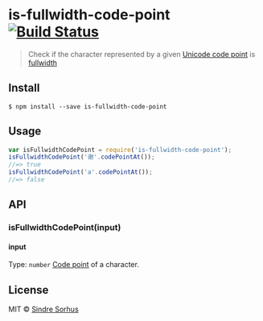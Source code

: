 # is-fullwidth-code-point [![Build Status](https://travis-ci.org/sindresorhus/is-fullwidth-code-point.svg?branch=master)](https://travis-ci.org/sindresorhus/is-fullwidth-code-point)
> Check if the character represented by a given [Unicode code point](https://en.wikipedia.org/wiki/Code_point) is [fullwidth](https://en.wikipedia.org/wiki/Halfwidth_and_fullwidth_forms)
## Install
```
$ npm install --save is-fullwidth-code-point
```
## Usage
```js
var isFullwidthCodePoint = require('is-fullwidth-code-point');
isFullwidthCodePoint('谢'.codePointAt());
//=> true
isFullwidthCodePoint('a'.codePointAt());
//=> false
```
## API
### isFullwidthCodePoint(input)
#### input
Type: `number`
[Code point](https://en.wikipedia.org/wiki/Code_point) of a character.
## License
MIT © [Sindre Sorhus](http://sindresorhus.com)
